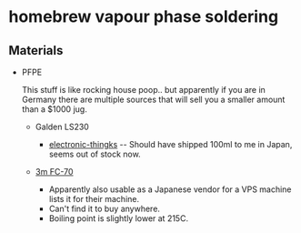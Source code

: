 # homebrew vapour phase soldering

## Materials

- PFPE

  This stuff is like rocking house poop.. but apparently if you are in Germany there are multiple sources
  that will sell you a smaller amount than a $1000 jug.
  
  - Galden LS230 
    - [electronic-thingks](https://www.electronic-thingks.de/en/electronic-products/soldering-accessory/galden-ls-230.html) -- Should have shipped 100ml to me in Japan, seems out of stock now.
    
  - [3m FC-70](https://www.3m.com/3M/en_US/company-us/all-3m-products/~/3M-Fluorinert-Electronic-Liquid-FC-70/?N=5002385+3290667341&rt=rud)
    - Apparently also usable as a Japanese vendor for a VPS machine lists it for their machine.
    - Can't find it to buy anywhere.
    - Boiling point is slightly lower at 215C.
